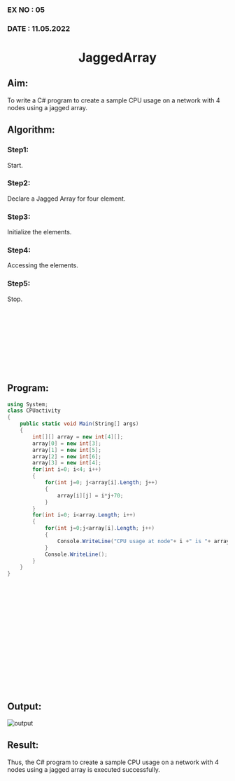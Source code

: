 ### EX NO : 05
### DATE  : 11.05.2022
# <p align="center">JaggedArray</p>
## Aim:
To write a C# program to create a sample CPU usage on a network with 4 nodes using a jagged array.
## Algorithm:
### Step1:
Start.
### Step2:
Declare a Jagged Array for four element.
### Step3:
Initialize the elements.
### Step4:
Accessing the elements.
### Step5:
Stop.
<br/><br/><br/><br/><br/><br/>
<br/><br/><br/><br/>

## Program:
``` c#
using System;
class CPUactivity
{
    public static void Main(String[] args)
    {
        int[][] array = new int[4][];
        array[0] = new int[3];
        array[1] = new int[5];
        array[2] = new int[6];
        array[3] = new int[4];
        for(int i=0; i<4; i++)
        {
            for(int j=0; j<array[i].Length; j++)
            {
                array[i][j] = i*j+70;
            }
        }
        for(int i=0; i<array.Length; i++)
        {
            for(int j=0;j<array[i].Length; j++)
            {
                Console.WriteLine("CPU usage at node"+ i +" is "+ array[i][j]+"%");
            }
            Console.WriteLine();
        }
    }
}
```

<br/><br/><br/><br/><br/><br/><br/><br/>
<br/><br/><br/><br/><br/><br/>

## Output:
![output](https://user-images.githubusercontent.com/75235747/167238142-9425485b-b9ed-4188-9b79-ed397f39adc6.JPG)

## Result:
Thus, the C# program to create a sample CPU usage on a network with 4 nodes using a jagged array is executed successfully.

